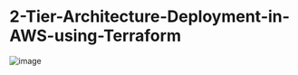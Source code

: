 # 2-Tier-Architecture-Deployment-in-AWS-using-Terraform

![image](https://github.com/aniwardhan/2-Tier-Architecture-Deployment-in-AWS-using-Terraform/assets/80623694/ad29770b-144e-44ac-8399-508291dd64ac)
